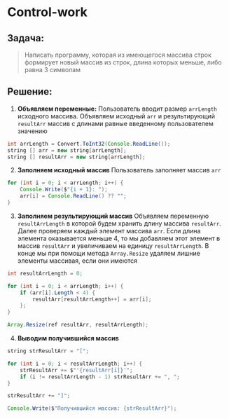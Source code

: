 # Control-work

## Задача:
>Написать программу, которая из имеющегося массива строк формирует новый массив из строк, длина которых меньше, либо равна 3 символам

## Решение:

1. **Объявляем переменные:**
Пользователь вводит размер `arrLength` исходного массива. Объявляем исходный `arr` и результирующий `resultArr` массив с длинами равные введенному пользователем значению

```java
int arrLength = Convert.ToInt32(Console.ReadLine());
string [] arr = new string[arrLength];
string [] resultArr = new string[arrLength];
```

2. **Заполняем исходный массив**
Пользователь заполняет массив `arr`

```java
for (int i = 0; i < arrLength; i++) {
    Console.Write($"{i + 1}: ");
    arr[i] = Console.ReadLine() ?? "";
}
```

3. **Заполняем результирующий массив**
Объявляем переменную `resultArrLength` в которой будем хранить длину массива `resultArr`. Далее проверяем каждый элемент массива `arr`. Если длина элемента оказывается меньше 4, то мы добавляем этот элемент в массив `resultArr` и увеличиваем на единицу `resultArrLength`. В конце мы при помощи метода `Array.Resize` удаляем лишние элементы массивая, если они имеются

```java
int resultArrLength = 0;

for (int i = 0; i < arrLength; i++) {
    if (arr[i].Length < 4) {
        resultArr[resultArrLength++] = arr[i];
    };
}

Array.Resize(ref resultArr, resultArrLength);
```

4. **Выводим получившийся массив**

```java
string strResultArr = "[";

for (int i = 0; i < resultArrLength; i++) {
    strResultArr += $"'{resultArr[i]}'";
    if (i != resultArrLength - 1) strResultArr += ", ";
}

strResultArr += "]";

Console.Write($"Получившийся массив: {strResultArr}");
```